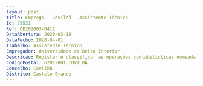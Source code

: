 ```yaml
--- 
layout: post
title: Emprego - Covilhã - Assistente Técnico
Id: 75531
Ref: OE202003/0411
DataAbertura: 2020-03-18
DataFecho: 2020-04-01
Trabalho: Assistente Técnico
Empregador: Universidade da Beira Interior
Descricao: Registar e classificar as operações contabilísticas nomeadamente o registo contabi lístico da arrecadação de receitas e dos movimentos de despesa e do fundo de ma neio  Validar os movimentos dos extratos bancários, solicitando ao banco o suporte contabilístico detalhado de movimentos incorretos ou não documentados  Manter atualizada e disponível informação detalhada sobre os registos dos diversos contra tos existentes  Lançamentos contabilísticos das dotações dos Projetos   Atividades e dos consequentes reforços ou reduções de dotação  Arquivo e organização dos documentos contabilísticos bem como de documentação diversa recebida  Trata mento das propostas de aquisição e conferência com faturas correspondentes  Lançamento despesas de pessoal, projetos, descontos obrigatórios  Processar a fa turação de serviços ao exterior  Proceder ao registo e atualização das fichas de cli entes e fornecedores  Participar na elaboração mapas e outros documentos neces sários ao adequado controlo de contas bem como com informação relevante para análise por parte do Conselho de Gestão  Colaboração nas demais tarefas dos ser viços financeiros.
CodigoPostal: 6201-001 COVILHÃ
Concelho: Covilhã
Distrito: Castelo Branco
--- 
```

